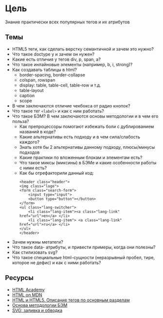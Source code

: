 # Цель
Знание практически всех популярных тегов и их атрибутов

## Темы
* HTML5 теги, как сделать верстку семантичной и зачем это нужно?
* Что такое doctype у <html> и зачем он нужен? 
* Какие есть отличия у тегов div, p, span, a?
* Что такое инлайновые элементы (например, b, i, strong)?
* Как создавать таблицы в html? 
    * border-spacing, border-collapse
    * colspan, rowspan
    * display: table, table-cell, table-row и т.д.
    * table-layout
    * caption
    * scope
* В чем заключаются отличие чекбокса от радио кнопок?
* Что такое тег ``` <label> ``` и как с ним работать?
* Что такое БЭМ? В чем заключаются основы методологии и в чем его польза?
    * Как препроцессоры помогают избежать боли с дублированием названий в коде?
    * Какие альтернативы есть подходу и в чем сила/слабость каждого? 
    * Знать хотя бы 2 альтернативы данному подходу, плюсы/минусы подходов
    * Какие практики по вложенным блокам и элементам есть?
    * Что такое миксы (миксины) в БЭМе и какие особенности работы с ними есть?
    * Как бы отрефакторили данный код: 
        ```
        <header class="header">
        <img class="logo">
        <form class="search-form">
            <input type="input">
            <button type="button"></button>
        </form>
        <ul class="lang-switcher">
            <li class="lang-item"><a class="lang-link" href="url">en</a> </li>
            <li class="lang-item"> <a class="lang-link" href="url">ru</a> </li>
        </ul>
        </header>
        ```
* Зачем нужны метатеги? 
* Что такое data- атрибуты, и привести примеры, когда они полезны?
* Как стилизовать svg?
* Что такое специальные html-сущности (неразрывный пробел, тире, которое не дефис) и как с ними работать?

## Ресурсы
* [HTML Academy](https://htmlacademy.ru/)
* [HTML on MDN](https://developer.mozilla.org/ru/docs/Web/HTML)
* [HTML и HTML5. Описание тегов по основным разделам](https://html5book.ru/html-html5/)
* [Основа методологии БЭМ](https://ru.bem.info/methodology/quick-start/)
* [SVG: заливка и обводка](http://css.yoksel.ru/svg-fill-and-stroke/)